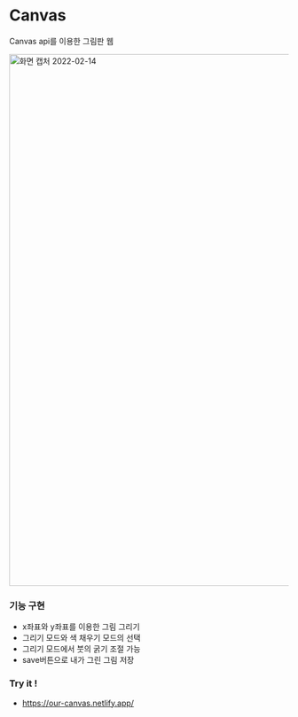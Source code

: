 # Canvas
Canvas api를 이용한 그림판 웹

<img width="960" alt="화면 캡처 2022-02-14 " src="https://user-images.githubusercontent.com/83899698/153820193-7a71e2a7-daf7-4e7c-ab67-11e5e2e9fba9.png">

### 기능 구현
- x좌표와 y좌표를 이용한 그림 그리기
- 그리기 모드와 색 채우기 모드의 선택
- 그리기 모드에서 붓의 굵기 조절 가능
- save버튼으로 내가 그린 그림 저장 


### Try it !
- https://our-canvas.netlify.app/



